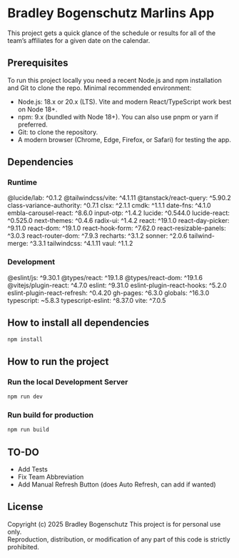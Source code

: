 # Bradley Bogenschutz Marlins App
This project gets a quick glance of the schedule or results for all of the team’s affiliates for a given date on the calendar.

## Prerequisites 
To run this project locally you need a recent Node.js and npm installation and Git to clone the repo. Minimal recommended environment:

- Node.js: 18.x or 20.x (LTS). Vite and modern React/TypeScript work best on Node 18+.
- npm: 9.x (bundled with Node 18+). You can also use pnpm or yarn if preferred.
- Git: to clone the repository.
- A modern browser (Chrome, Edge, Firefox, or Safari) for testing the app.

## Dependencies 
### Runtime
@lucide/lab: ^0.1.2
@tailwindcss/vite: ^4.1.11
@tanstack/react-query: ^5.90.2
class-variance-authority: ^0.7.1
clsx: ^2.1.1
cmdk: ^1.1.1
date-fns: ^4.1.0
embla-carousel-react: ^8.6.0
input-otp: ^1.4.2
lucide: ^0.544.0
lucide-react: ^0.525.0
next-themes: ^0.4.6
radix-ui: ^1.4.2
react: ^19.1.0
react-day-picker: ^9.11.0
react-dom: ^19.1.0
react-hook-form: ^7.62.0
react-resizable-panels: ^3.0.3
react-router-dom: ^7.9.3
recharts: ^3.1.2
sonner: ^2.0.6
tailwind-merge: ^3.3.1
tailwindcss: ^4.1.11
vaul: ^1.1.2

### Development
@eslint/js: ^9.30.1
@types/react: ^19.1.8
@types/react-dom: ^19.1.6
@vitejs/plugin-react: ^4.7.0
eslint: ^9.31.0
eslint-plugin-react-hooks: ^5.2.0
eslint-plugin-react-refresh: ^0.4.20
gh-pages: ^6.3.0
globals: ^16.3.0
typescript: ~5.8.3
typescript-eslint: ^8.37.0
vite: ^7.0.5

## How to install all dependencies 
```powershell
npm install
```

## How to run the project
### Run the local Development Server
```powershell
npm run dev
```

### Run build for production
```powershell
npm run build
```

## TO-DO
- Add Tests
- Fix Team Abbreviation
- Add Manual Refresh Button (does Auto Refresh, can add if wanted)

## License
Copyright (c) 2025 Bradley Bogenschutz
This project is for personal use only.  
Reproduction, distribution, or modification of any part of this code is strictly prohibited.

